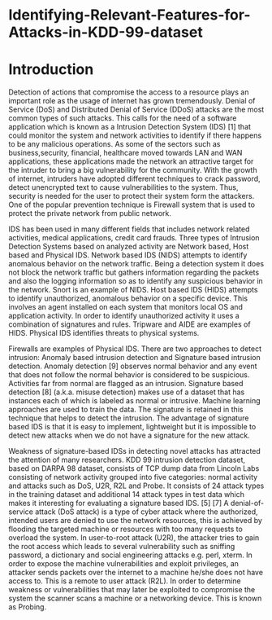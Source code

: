 # Identifying-Relevant-Features-for-Attacks-in-KDD-99-dataset

# Introduction

Detection of actions that compromise the access to a resource plays an important role as the usage of internet has grown tremendously. Denial of Service (DoS) and Distributed Denial of Service (DDoS) attacks are the most common types of such attacks. This calls for the need of a software application which is known as a Intrusion Detection System (IDS) [1] that could monitor the system and network activities to identify if there happens to be any malicious operations. As some of the sectors such as business,security, financial, healthcare moved towards LAN and WAN applications, these applications made the network an attractive target for the intruder to bring a big vulnerability for the community. With the growth of internet, intruders have adopted different techniques to crack password, detect unencrypted text to cause vulnerabilities to the system. Thus, security is needed for the user to protect their system form the attackers. One of the popular prevention technique is Firewall system that is used to protect the private network from public network. 

IDS has been used in many different fields that includes network related activities, medical applications, credit card frauds. Three types of Intrusion Detection Systems based on analyzed activity are Network based, Host based and Physical IDS. Network based IDS (NIDS) attempts to identify anomalous behavior on the network traffic. Being a detection system it does not block the network traffic but gathers information regarding the packets and also the logging information so as to identify any suspicious behavior in the network. Snort is an example of NIDS. Host based IDS (HIDS) attempts to identify unauthorized, anomalous behavior on a specific device. This involves an agent installed on each system that monitors local OS and application activity. In order to identify unauthorized activity it uses a combination of signatures and rules. Tripware and AIDE are examples of HIDS. Physical IDS identifies threats to physical systems.

Firewalls are examples of Physical IDS. There are two approaches to detect intrusion: Anomaly based intrusion detection and Signature based intrusion detection. Anomaly detection [9] observes normal behavior and any event that does not follow the normal behavior is considered to be suspicious. Activities far from normal are flagged as an intrusion. Signature based detection [8] (a.k.a. misuse detection) makes use of a dataset that has instances each of which is labeled as normal or intrusive. Machine learning approaches are used to train the data. The signature is retained in this technique that helps to detect the intrusion. The advantage of signature based IDS is that it is easy to implement, lightweight but it is impossible to detect new attacks when we do not have a signature for the new attack. 

Weakness of signature-based IDSs in detecting novel attacks has attracted the attention of many researchers. KDD 99 intrusion detection dataset, based on DARPA 98 dataset, consists of TCP dump data from Lincoln Labs consisting of network activity grouped into five categories: normal activity and attacks such as DoS, U2R, R2L and Probe. It consists of 24 attack types in the training dataset and additional 14 attack types in test data which makes it interesting for evaluating a signature based IDS. [5] [7] A denial-of-service attack (DoS attack) is a type of cyber attack where the authorized, intended users are denied to use the network resources, this is achieved by flooding the targeted machine or resources with too many requests to overload the system. In user-to-root attack (U2R), the attacker tries to gain the root access which leads to several vulnerability such as sniffing password, a dictionary and social engineering attacks e.g. perl, xterm. In order to expose the machine vulnerabilities and exploit privileges, an attacker sends packets over the internet to a machine he/she does not have access to. This is a remote to user attack (R2L). In order to determine weakness or vulnerabilities that may later be exploited to compromise the system the scanner scans a machine or a networking device. This is known as Probing.
